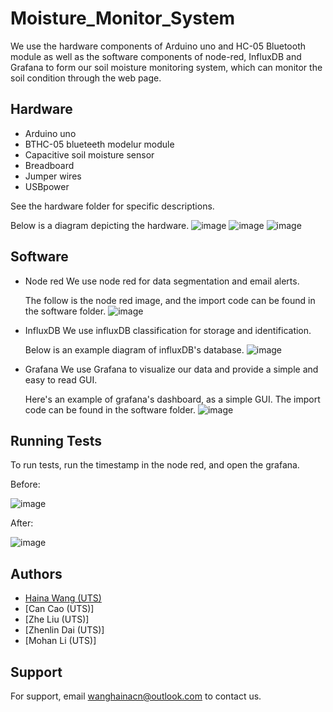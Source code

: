 # Moisture_Monitor_System
We use the hardware components of Arduino uno and HC-05 Bluetooth module as well as the software components of node-red, InfluxDB and Grafana to form our soil moisture monitoring system, which can monitor the soil condition through the web page.

## Hardware
- Arduino uno 
- BTHC-05 blueteeth modelur module
- Capacitive soil moisture sensor
- Breadboard
- Jumper wires
- USBpower

See the hardware folder for specific descriptions.

Below is a diagram depicting the hardware.
![image](https://github.com/LetMeHaveANamePlz/SoilEye/blob/main/Moisture_Monitor_System-main/Hardware/Hardware-DHT11.jpg)
![image]()
![image]()


## Software
- Node red
  We use node red for data segmentation and email alerts.

  The follow is the node red image, and the import code can be found in the software folder.
![image](https://github.com/zqy2023/Moisture_Monitor_System/blob/main/Software/node_red.png)

- InfluxDB
  We use influxDB classification for storage and identification.

  Below is an example diagram of influxDB's database.
![image](https://github.com/zqy2023/Moisture_Monitor_System/blob/main/Software/influxDB.png)

- Grafana
  We use Grafana to visualize our data and provide a simple and easy to read GUI.

  Here's an example of grafana's dashboard, as a simple GUI. The import code can be found in the software folder.
![image](https://github.com/zqy2023/Moisture_Monitor_System/blob/main/Software/grafana_dashboard.png)

## Running Tests

To run tests, run the timestamp in the node red, and open the grafana.

Before:

![image](https://github.com/zqy2023/Moisture_Monitor_System/blob/main/test%20image/grafana%20dashboard%20before%20importing%20data.png)

After:

![image](https://github.com/zqy2023/Moisture_Monitor_System/blob/main/test%20image/grafana%20dashboard%20after%20importing%20data.png)

## Authors

- [Haina Wang (UTS)](https://github.com/zqy2023)
- [Can Cao (UTS)]
- [Zhe Liu (UTS)]
- [Zhenlin Dai (UTS)]
- [Mohan Li (UTS)]

## Support

For support, email wanghainacn@outlook.com to contact us.
